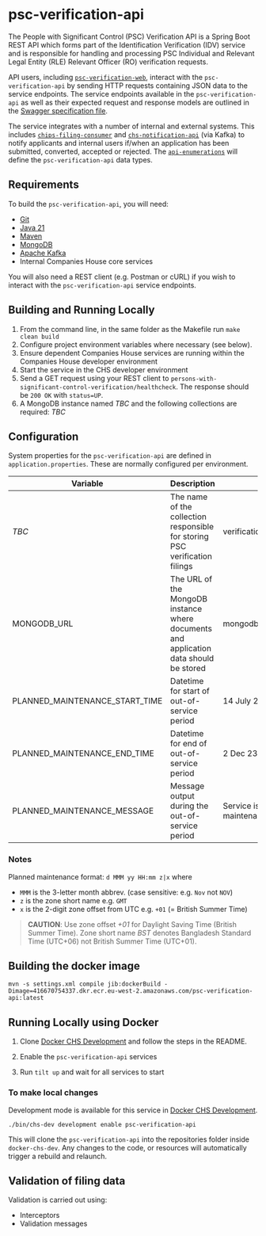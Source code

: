 # psc-verification-api

The People with Significant Control (PSC) Verification API is a Spring Boot REST API which forms part of the Identification Verification (IDV) service and is responsible for handling and processing PSC Individual and Relevant Legal Entity (RLE) Relevant Officer (RO) verification requests.

API users, including <code>[psc-verification-web](https://github.com/companieshouse/psc-verification-web)</code>, interact with the `psc-verification-api` by sending HTTP requests containing JSON data to the service endpoints. The service endpoints available in the `psc-verification-api` as well as their expected request and response models are outlined in the [Swagger specification file](spec/swagger.json).

The service integrates with a number of internal and external systems. This includes <code>[chips-filing-consumer](https://github.com/companieshouse/chips-filing-consumer)</code> and <code>[chs-notification-api](https://github.com/companieshouse/chs-notification-api)</code> (via Kafka) to notify applicants and internal users if/when an application has been submitted, converted, accepted or rejected. The <code>[api-enumerations](https://github.com/companieshouse/api-enumerations)</code> will define the `psc-verification-api` data types. 

Requirements
------------

To build the `psc-verification-api`, you will need:
* [Git](https://git-scm.com/downloads)
* [Java 21](https://www.oracle.com/uk/java/technologies/downloads/#java21)
* [Maven](https://maven.apache.org/download.cgi)
* [MongoDB](https://www.mongodb.com/) 
* [Apache Kafka](https://kafka.apache.org/)
* Internal Companies House core services

You will also need a REST client (e.g. Postman or cURL) if you wish to interact with the `psc-verification-api` service endpoints.

## Building and Running Locally

1. From the command line, in the same folder as the Makefile run `make clean build`
1. Configure project environment variables where necessary (see below).
1. Ensure dependent Companies House services are running within the Companies House developer environment
1. Start the service in the CHS developer environment
1. Send a GET request using your REST client to `persons-with-significant-control-verification/healthcheck`. The response should be `200 OK` with `status=UP`.
1. A MongoDB instance named _TBC_ and the following collections are required: _TBC_



Configuration
-------------
System properties for the `psc-verification-api` are defined in `application.properties`. These are normally configured per environment.

Variable| Description                                                                           | Example                                    |
-------------------|---------------------------------------------------------------------------------------|--------------------------------------------|
_TBC_| The name of the collection responsible for storing PSC verification filings           | verifications                              |
MONGODB_URL| The URL of the MongoDB instance where documents and application data should be stored | mongodb://mongohost:27017/verifications    |
 PLANNED_MAINTENANCE_START_TIME               | Datetime for start of out-of-service period                                           | 14 July 24 00:30 +01 |optional; requires End time (see below)
 PLANNED_MAINTENANCE_END_TIME                 | Datetime for end of out-of-service period                                             | 2 Dec 23 02:30 GMT|optional; requires Start time (see above)
 PLANNED_MAINTENANCE_MESSAGE                  | Message output during the out-of-service period                                       | Service is undergoing planned maintenance  |optional; default value *UNAVAILABLE - PLANNED MAINTENANCE*

### Notes

Planned maintenance format: `d MMM yy HH:mm z|x` where
- `MMM` is the 3-letter month abbrev. (case sensitive: e.g. `Nov` not `NOV`)
- `z` is the zone short name e.g. `GMT`
- `x` is the 2-digit zone offset from UTC e.g. `+01`  (= British Summer Time)

> **CAUTION**: Use zone offset *+01* for Daylight Saving Time (British Summer Time). Zone short name *BST* denotes Bangladesh Standard Time (UTC+06) not British Summer Time (UTC+01).


## Building the docker image

    mvn -s settings.xml compile jib:dockerBuild -Dimage=416670754337.dkr.ecr.eu-west-2.amazonaws.com/psc-verification-api:latest

## Running Locally using Docker

1. Clone [Docker CHS Development](https://github.com/companieshouse/docker-chs-development) and follow the steps in the README.

1. Enable the `psc-verification-api` services

1. Run `tilt up` and wait for all services to start

### To make local changes

Development mode is available for this service in [Docker CHS Development](https://github.com/companieshouse/docker-chs-development).

    ./bin/chs-dev development enable psc-verification-api

This will clone the <code>psc-verification-api</code> into the repositories folder inside <code>docker-chs-dev</code>. Any changes to the code, or resources will automatically trigger a rebuild and relaunch.

## Validation of filing data
Validation is carried out using:
- Interceptors
- Validation messages

